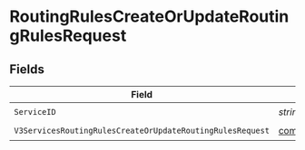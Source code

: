 # RoutingRulesCreateOrUpdateRoutingRulesRequest


## Fields

| Field                                                                                                                                                    | Type                                                                                                                                                     | Required                                                                                                                                                 | Description                                                                                                                                              |
| -------------------------------------------------------------------------------------------------------------------------------------------------------- | -------------------------------------------------------------------------------------------------------------------------------------------------------- | -------------------------------------------------------------------------------------------------------------------------------------------------------- | -------------------------------------------------------------------------------------------------------------------------------------------------------- |
| `ServiceID`                                                                                                                                              | *string*                                                                                                                                                 | :heavy_check_mark:                                                                                                                                       | N/A                                                                                                                                                      |
| `V3ServicesRoutingRulesCreateOrUpdateRoutingRulesRequest`                                                                                                | [components.V3ServicesRoutingRulesCreateOrUpdateRoutingRulesRequest](../../models/components/v3servicesroutingrulescreateorupdateroutingrulesrequest.md) | :heavy_check_mark:                                                                                                                                       | N/A                                                                                                                                                      |